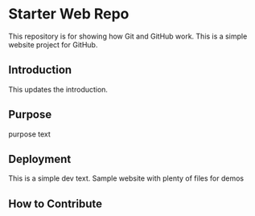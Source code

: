# Starter Web Repo

This repository is for showing how Git and GitHub work.
This is a simple website project for GitHub.

## Introduction

This updates the introduction.

## Purpose

purpose text

## Deployment

This is a simple dev text.
Sample website with plenty of files for demos

## How to Contribute
